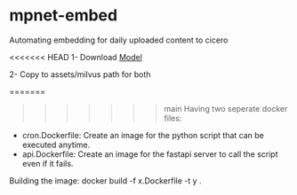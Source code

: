# mpnet-embed
Automating embedding for daily uploaded content to cicero

<<<<<<< HEAD
1- Download [Model]( https://drive.google.com/file/d/1nv9OEJUiqP3ByeoBAKEttL56K8qRfgII/view?usp=share_link)

2- Copy to assets/milvus path for both 

=======
>>>>>>> main
Having two seperate docker files:
- cron.Dockerfile: Create an image for the python script that can be executed anytime.
- api.Dockerfile: Create an image for the fastapi server to call the script even if it fails.

Building the image: 
docker build -f x.Dockerfile -t y .
